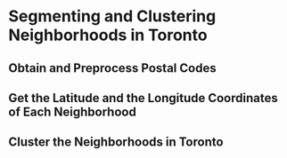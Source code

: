 # Segmenting and Clustering Neighborhoods in Toronto
## Obtain and Preprocess Postal Codes
## Get the Latitude and the Longitude Coordinates of Each Neighborhood
## Cluster the Neighborhoods in Toronto
